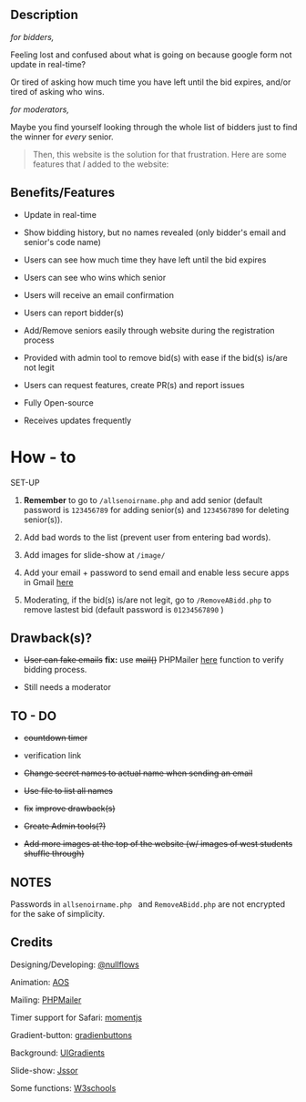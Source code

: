 ## Description 

_for bidders,_

Feeling lost and confused about what is going on because google form not update in real-time?  

Or tired of asking how much time you have left until the bid expires, and/or tired of asking who wins.

_for moderators,_

Maybe you find yourself looking through the whole list of bidders just to find the winner for _every_ senior.

> Then, this website is the solution for that frustration. Here are some features that _I_ added to the website:

## Benefits/Features

+ Update in real-time

+ Show bidding history, but no names revealed (only bidder's email and senior's code name)

+ Users can see how much time they have left until the bid expires

+ Users can see who wins which senior

+ Users will receive an email confirmation 

+ Users can report bidder(s)

+ Add/Remove seniors easily through website during the registration process

+ Provided with admin tool to remove bid(s) with ease if the bid(s) is/are not legit 

+ Users can request features, create PR(s) and report issues

+ Fully Open-source

+ Receives updates frequently 

# How - to

SET-UP

1. **Remember** to go to ```/allsenoirname.php``` and add senior (default password is ```123456789``` for adding senior(s) and ```1234567890``` for deleting senior(s)).

2. Add bad words to the list (prevent user from entering bad words). 

3. Add images for slide-show at ```/image/```

3. Add your email + password to send email and enable less secure apps in Gmail [here](https://support.google.com/accounts/answer/6010255?hl=en)

4. Moderating, if the bid(s) is/are not legit, go to ``` /RemoveABidd.php ``` to remove lastest bid (default password is ```01234567890``` ) 

## Drawback(s)?

+ ~~User can fake emails~~
**fix:**
use ~~mail()~~ PHPMailer [here](https://github.com/PHPMailer/PHPMailer) function to verify bidding process. 

+ Still needs a moderator

## TO - DO

+ ~~countdown timer~~

+ verification link

+ ~~Change secret names to actual name when sending an email~~

+ ~~Use file to list all names~~

+ ~~fix~~ ~~improve drawback(s)~~

+ ~~Create Admin tools(?)~~

+ ~~Add more images at the top of the website (w/ images of west students shuffle through)~~

## NOTES

Passwords in ```allsenoirname.php ``` and ``` RemoveABidd.php ``` are not encrypted for the sake of simplicity.

## Credits

Designing/Developing: [@nullflows](https://github.com/nullflows)

Animation: [AOS](https://michalsnik.github.io/aos/) 

Mailing: [PHPMailer](https://github.com/PHPMailer/PHPMailer) 

Timer support for Safari: [momentjs](https://momentjs.com/)

Gradient-button: [gradienbuttons](https://gradientbuttons.colorion.co/)

Background: [UIGradients](https://uigradients.com/#Terminal)

Slide-show: [Jssor](https://www.jssor.com/)

Some functions: [W3schools](https://www.w3schools.com/)

